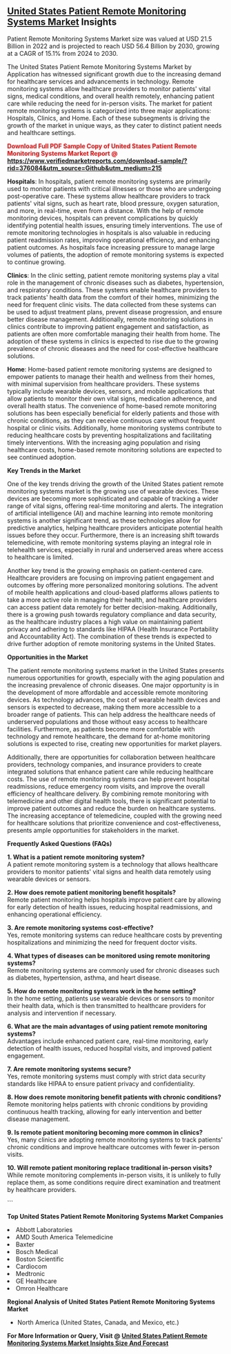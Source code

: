 <h2><a href="https://www.verifiedmarketreports.com/download-sample/?rid=376084&amp;utm_source=Github&amp;utm_medium=215" target="_blank">United States Patient Remote Monitoring Systems Market</a> Insights</h2><p>Patient Remote Monitoring Systems Market size was valued at USD 21.5 Billion in 2022 and is projected to reach USD 56.4 Billion by 2030, growing at a CAGR of 15.1% from 2024 to 2030.</p><p><p>The United States Patient Remote Monitoring Systems Market by Application has witnessed significant growth due to the increasing demand for healthcare services and advancements in technology. Remote monitoring systems allow healthcare providers to monitor patients' vital signs, medical conditions, and overall health remotely, enhancing patient care while reducing the need for in-person visits. The market for patient remote monitoring systems is categorized into three major applications: Hospitals, Clinics, and Home. Each of these subsegments is driving the growth of the market in unique ways, as they cater to distinct patient needs and healthcare settings.</p><p><strong><p><span class=""><span style="color: #ff0000;"><strong>Download Full PDF Sample Copy of United States Patient Remote Monitoring Systems Market Report</strong> @ </span><a href="https://www.verifiedmarketreports.com/download-sample/?rid=376084&amp;utm_source=Github&amp;utm_medium=215" target="_blank">https://www.verifiedmarketreports.com/download-sample/?rid=376084&amp;utm_source=Github&amp;utm_medium=215</a></span></p></strong></p><p><strong>Hospitals</strong>: In hospitals, patient remote monitoring systems are primarily used to monitor patients with critical illnesses or those who are undergoing post-operative care. These systems allow healthcare providers to track patients' vital signs, such as heart rate, blood pressure, oxygen saturation, and more, in real-time, even from a distance. With the help of remote monitoring devices, hospitals can prevent complications by quickly identifying potential health issues, ensuring timely interventions. The use of remote monitoring technologies in hospitals is also valuable in reducing patient readmission rates, improving operational efficiency, and enhancing patient outcomes. As hospitals face increasing pressure to manage large volumes of patients, the adoption of remote monitoring systems is expected to continue growing.<p><strong>Clinics</strong>: In the clinic setting, patient remote monitoring systems play a vital role in the management of chronic diseases such as diabetes, hypertension, and respiratory conditions. These systems enable healthcare providers to track patients' health data from the comfort of their homes, minimizing the need for frequent clinic visits. The data collected from these systems can be used to adjust treatment plans, prevent disease progression, and ensure better disease management. Additionally, remote monitoring solutions in clinics contribute to improving patient engagement and satisfaction, as patients are often more comfortable managing their health from home. The adoption of these systems in clinics is expected to rise due to the growing prevalence of chronic diseases and the need for cost-effective healthcare solutions.<p><strong>Home</strong>: Home-based patient remote monitoring systems are designed to empower patients to manage their health and wellness from their homes, with minimal supervision from healthcare providers. These systems typically include wearable devices, sensors, and mobile applications that allow patients to monitor their own vital signs, medication adherence, and overall health status. The convenience of home-based remote monitoring solutions has been especially beneficial for elderly patients and those with chronic conditions, as they can receive continuous care without frequent hospital or clinic visits. Additionally, home monitoring systems contribute to reducing healthcare costs by preventing hospitalizations and facilitating timely interventions. With the increasing aging population and rising healthcare costs, home-based remote monitoring solutions are expected to see continued adoption.<p><strong>Key Trends in the Market</strong></p><p>One of the key trends driving the growth of the United States patient remote monitoring systems market is the growing use of wearable devices. These devices are becoming more sophisticated and capable of tracking a wider range of vital signs, offering real-time monitoring and alerts. The integration of artificial intelligence (AI) and machine learning into remote monitoring systems is another significant trend, as these technologies allow for predictive analytics, helping healthcare providers anticipate potential health issues before they occur. Furthermore, there is an increasing shift towards telemedicine, with remote monitoring systems playing an integral role in telehealth services, especially in rural and underserved areas where access to healthcare is limited.</p><p>Another key trend is the growing emphasis on patient-centered care. Healthcare providers are focusing on improving patient engagement and outcomes by offering more personalized monitoring solutions. The advent of mobile health applications and cloud-based platforms allows patients to take a more active role in managing their health, and healthcare providers can access patient data remotely for better decision-making. Additionally, there is a growing push towards regulatory compliance and data security, as the healthcare industry places a high value on maintaining patient privacy and adhering to standards like HIPAA (Health Insurance Portability and Accountability Act). The combination of these trends is expected to drive further adoption of remote monitoring systems in the United States.</p><p><strong>Opportunities in the Market</strong></p><p>The patient remote monitoring systems market in the United States presents numerous opportunities for growth, especially with the aging population and the increasing prevalence of chronic diseases. One major opportunity is in the development of more affordable and accessible remote monitoring devices. As technology advances, the cost of wearable health devices and sensors is expected to decrease, making them more accessible to a broader range of patients. This can help address the healthcare needs of underserved populations and those without easy access to healthcare facilities. Furthermore, as patients become more comfortable with technology and remote healthcare, the demand for at-home monitoring solutions is expected to rise, creating new opportunities for market players.</p><p>Additionally, there are opportunities for collaboration between healthcare providers, technology companies, and insurance providers to create integrated solutions that enhance patient care while reducing healthcare costs. The use of remote monitoring systems can help prevent hospital readmissions, reduce emergency room visits, and improve the overall efficiency of healthcare delivery. By combining remote monitoring with telemedicine and other digital health tools, there is significant potential to improve patient outcomes and reduce the burden on healthcare systems. The increasing acceptance of telemedicine, coupled with the growing need for healthcare solutions that prioritize convenience and cost-effectiveness, presents ample opportunities for stakeholders in the market.</p><p><strong>Frequently Asked Questions (FAQs)</strong></p><p><strong>1. What is a patient remote monitoring system?</strong><br> A patient remote monitoring system is a technology that allows healthcare providers to monitor patients' vital signs and health data remotely using wearable devices or sensors.</p><p><strong>2. How does remote patient monitoring benefit hospitals?</strong><br> Remote patient monitoring helps hospitals improve patient care by allowing for early detection of health issues, reducing hospital readmissions, and enhancing operational efficiency.</p><p><strong>3. Are remote monitoring systems cost-effective?</strong><br> Yes, remote monitoring systems can reduce healthcare costs by preventing hospitalizations and minimizing the need for frequent doctor visits.</p><p><strong>4. What types of diseases can be monitored using remote monitoring systems?</strong><br> Remote monitoring systems are commonly used for chronic diseases such as diabetes, hypertension, asthma, and heart disease.</p><p><strong>5. How do remote monitoring systems work in the home setting?</strong><br> In the home setting, patients use wearable devices or sensors to monitor their health data, which is then transmitted to healthcare providers for analysis and intervention if necessary.</p><p><strong>6. What are the main advantages of using patient remote monitoring systems?</strong><br> Advantages include enhanced patient care, real-time monitoring, early detection of health issues, reduced hospital visits, and improved patient engagement.</p><p><strong>7. Are remote monitoring systems secure?</strong><br> Yes, remote monitoring systems must comply with strict data security standards like HIPAA to ensure patient privacy and confidentiality.</p><p><strong>8. How does remote monitoring benefit patients with chronic conditions?</strong><br> Remote monitoring helps patients with chronic conditions by providing continuous health tracking, allowing for early intervention and better disease management.</p><p><strong>9. Is remote patient monitoring becoming more common in clinics?</strong><br> Yes, many clinics are adopting remote monitoring systems to track patients' chronic conditions and improve healthcare outcomes with fewer in-person visits.</p><p><strong>10. Will remote patient monitoring replace traditional in-person visits?</strong><br> While remote monitoring complements in-person visits, it is unlikely to fully replace them, as some conditions require direct examination and treatment by healthcare providers.</p>```</p><p><strong>Top United States Patient Remote Monitoring Systems Market Companies</strong></p><div data-test-id=""><p><li>Abbott Laboratories</li><li> AMD South America Telemedicine</li><li> Baxter</li><li> Bosch Medical</li><li> Boston Scientific</li><li> Cardiocom</li><li> Medtronic</li><li> GE Healthcare</li><li> Omron Healthcare</li></p><div><strong>Regional Analysis of&nbsp;United States Patient Remote Monitoring Systems Market</strong></div><ul><li dir="ltr"><p dir="ltr">North America&nbsp;(United States, Canada, and Mexico, etc.)</p></li></ul><p><strong>For More Information or Query, Visit @&nbsp;</strong><strong><a href="https://www.verifiedmarketreports.com/product/patient-remote-monitoring-systems-market/?utm_source=Github&amp;utm_medium=215" target="_blank">United States Patient Remote Monitoring Systems Market Insights Size And Forecast</a></strong></p></div>
